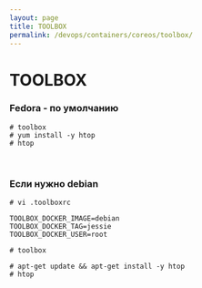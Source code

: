 ```yaml
---
layout: page
title: TOOLBOX
permalink: /devops/containers/coreos/toolbox/
---
```



# TOOLBOX


### Fedora - по умолчанию

    # toolbox
    # yum install -y htop
    # htop

<br/>

### Если нужно debian

    # vi .toolboxrc

    TOOLBOX_DOCKER_IMAGE=debian
    TOOLBOX_DOCKER_TAG=jessie
    TOOLBOX_DOCKER_USER=root

    # toolbox

    # apt-get update && apt-get install -y htop
    # htop
